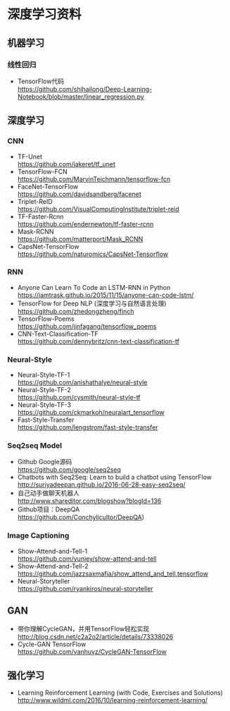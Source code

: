 # 深度学习资料

## 机器学习
### 线性回归  
- TensorFlow代码  
https://github.com/shihailong/Deep-Learning-Notebook/blob/master/linear_regression.py  

## 深度学习
### CNN
- TF-Unet  
https://github.com/jakeret/tf_unet  
- TensorFlow-FCN  
https://github.com/MarvinTeichmann/tensorflow-fcn  
- FaceNet-TensorFlow  
https://github.com/davidsandberg/facenet  
- Triplet-ReID  
https://github.com/VisualComputingInstitute/triplet-reid  
- TF-Faster-Rcnn  
https://github.com/endernewton/tf-faster-rcnn  
- Mask-RCNN  
https://github.com/matterport/Mask_RCNN  
- CapsNet-TensorFlow  
https://github.com/naturomics/CapsNet-Tensorflow  

### RNN
- Anyone Can Learn To Code an LSTM-RNN in Python  
https://iamtrask.github.io/2015/11/15/anyone-can-code-lstm/  
- TensorFlow for Deep NLP (深度学习与自然语言处理)  
https://github.com/zhedongzheng/finch  
- TensorFlow-Poems  
https://github.com/jinfagang/tensorflow_poems  
- CNN-Text-Classification-TF  
https://github.com/dennybritz/cnn-text-classification-tf  

### Neural-Style
- Neural-Style-TF-1  
https://github.com/anishathalye/neural-style  
- Neural-Style-TF-2  
https://github.com/cysmith/neural-style-tf  
- Neural-Style-TF-3  
https://github.com/ckmarkoh/neuralart_tensorflow  
- Fast-Style-Transfer  
https://github.com/lengstrom/fast-style-transfer  

### Seq2seq Model
- Github Google源码  
https://github.com/google/seq2seq  
- Chatbots with Seq2Seq: Learn to build a chatbot using TensorFlow  
http://suriyadeepan.github.io/2016-06-28-easy-seq2seq/  
- 自己动手做聊天机器人  
http://www.shareditor.com/blogshow?blogId=136  
- Github项目：DeepQA  
https://github.com/Conchylicultor/DeepQA)  

### Image Captioning
- Show-Attend-and-Tell-1  
https://github.com/yunjey/show-attend-and-tell  
- Show-Attend-and-Tell-2  
https://github.com/jazzsaxmafia/show_attend_and_tell.tensorflow  
- Neural-Storyteller  
https://github.com/ryankiros/neural-storyteller  


## GAN
- 带你理解CycleGAN，并用TensorFlow轻松实现  
http://blog.csdn.net/c2a2o2/article/details/73338026  
- Cycle-GAN TensorFlow  
https://github.com/vanhuyz/CycleGAN-TensorFlow  

## 强化学习  
- Learning Reinforcement Learning (with Code, Exercises and Solutions)  
http://www.wildml.com/2016/10/learning-reinforcement-learning/  



